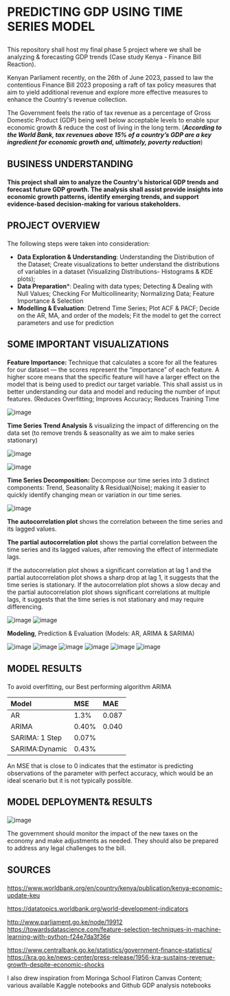 # <p>PREDICTING GDP USING TIME SERIES MODEL<p>

This repository shall host my final phase 5 project where we shall be analyzing & forecasting GDP trends (Case study Kenya - Finance Bill Reaction).

Kenyan Parliament recently, on the 26th of June 2023, passed to law the contentious Finance Bill 2023 proposing a raft of tax policy measures that aim to yield additional revenue and explore more effective measures to enhance the Country's revenue collection.

The Government feels the ratio of tax revenue as a percentage of Gross Domestic Product (GDP) being well below acceptable levels to enable spur economic growth & reduce the cost of living in the long term. (***According to the World Bank, tax revenues above 15% of a country’s GDP are a key ingredient for economic growth and, ultimately, poverty reduction***)

## <p>BUSINESS UNDERSTANDING<p>

**This project shall aim to analyze the Country's historical GDP trends and forecast future GDP growth. The analysis shall assist provide insights into economic growth patterns, identify emerging trends, and support evidence-based decision-making for various stakeholders.**

## <p>PROJECT OVERVIEW<p>

The following steps were taken into consideration:
- **Data Exploration & Understanding**: Understanding the Distribution of the Dataset; Create visualizations to better understand the distributions of variables in a dataset  (Visualizing Distributions- Histograms & KDE plots);
- **Data Preparation***: Dealing with data types; Detecting & Dealing with Null Values; Checking For Multicollinearity; Normalizing Data; Feature Importance & Selection
- **Modelling & Evaluation**: Detrend Time Series; Plot ACF & PACF; Decide on the AR, MA, and order of the models; Fit the model to get the correct parameters and use for prediction

## <p>SOME IMPORTANT VISUALIZATIONS<p>

**Feature Importance:** Technique that calculates a score for all the features for our dataset — the scores represent the “importance” of each feature. A higher score means that the specific feature will have a larger effect on the model that is being used to predict our target variable. This shall assist us in better understanding our data and model and reducing the number of input features. (Reduces Overfitting; Improves Accuracy; Reduces Training Time

![image](https://github.com/MarvinAgumba/TIME-SERIES-MODELLING/assets/122484885/3684d435-c416-45d9-84ac-07877e51b58b)

**Time Series Trend Analysis** & visualizing the impact of differencing on the data set (to remove trends & seasonality as we aim to make series stationary)

![image](https://github.com/MarvinAgumba/TIME-SERIES-MODELLING/assets/122484885/10e55839-6871-4dbf-acb1-cfdf12b34f0d)

![image](https://github.com/MarvinAgumba/TIME-SERIES-MODELLING/assets/122484885/d8e494b4-8b04-4114-af73-c406589034f8)

**Time Series Decomposition:** Decompose our time series into 3 distinct components: Trend, Seasonality & Residual(Noise); making it easier to quickly identify changing mean or variation in our time series.

![image](https://github.com/MarvinAgumba/TIME-SERIES-MODELLING/assets/122484885/9ab1315c-1caf-4c80-958d-a948d72e983e)

**The autocorrelation plot** shows the correlation between the time series and its lagged values. 

**The partial autocorrelation plot** shows the partial correlation between the time series and its lagged values, after removing the effect of intermediate lags.

If the autocorrelation plot shows a significant correlation at lag 1 and the partial autocorrelation plot shows a sharp drop at lag 1, it suggests that the time series is stationary. If the autocorrelation plot shows a slow decay and the partial autocorrelation plot shows significant correlations at multiple lags, it suggests that the time series is not stationary and may require differencing.

![image](https://github.com/MarvinAgumba/TIME-SERIES-MODELLING/assets/122484885/5ca17ac0-2a20-4065-ae8e-2170c1912c04)
![image](https://github.com/MarvinAgumba/TIME-SERIES-MODELLING/assets/122484885/32981098-adb6-49b7-9d09-8d234976c829)

**Modeling**, Prediction & Evaluation (Models: AR, ARIMA & SARIMA)

![image](https://github.com/MarvinAgumba/TIME-SERIES-MODELLING/assets/122484885/261f68c8-954e-4651-acdf-e476e26d14bb)
![image](https://github.com/MarvinAgumba/TIME-SERIES-MODELLING/assets/122484885/64c4f25d-41c3-4c18-ae89-ab9bb7d2b50c)
![image](https://github.com/MarvinAgumba/TIME-SERIES-MODELLING/assets/122484885/25194413-2dab-4159-b2ff-fcea237c1f55)
![image](https://github.com/MarvinAgumba/TIME-SERIES-MODELLING/assets/122484885/0dc31c8d-3d1f-4d8e-99c3-8dd02af9f936)
![image](https://github.com/MarvinAgumba/TIME-SERIES-MODELLING/assets/122484885/46867283-a634-48b8-87ec-d3f82a895790)
![image](https://github.com/MarvinAgumba/TIME-SERIES-MODELLING/assets/122484885/0cf78e78-80b0-496e-9e27-26c4ef5bc766)

## <p>MODEL RESULTS<p>

To avoid overfitting, our Best performing algorithm ARIMA

| Model         | MSE   | MAE  |
|:--------------|:----- |:-----|
| AR            | 1.3%  | 0.087|
| ARIMA         | 0.40% | 0.040|
| SARIMA: 1 Step| 0.07% |      |
| SARIMA:Dynamic| 0.43% |      |

An MSE that is close to 0 indicates that the estimator is predicting observations of the parameter with perfect accuracy, which would be an ideal scenario but it is not typically possible.

## <p>MODEL DEPLOYMENT& RESULTS<P>

![image](https://github.com/MarvinAgumba/TIME-SERIES-MODELLING-PROJECT/assets/122484885/561bfe8e-9bf3-4f15-b0ec-970fbb24ed92)

The government should monitor the impact of the new taxes on the economy and make adjustments as needed. They should also be prepared to address any legal challenges to the bill.

## <p>SOURCES<p>

https://www.worldbank.org/en/country/kenya/publication/kenya-economic-update-keu

https://datatopics.worldbank.org/world-development-indicators

http://www.parliament.go.ke/node/19912 https://towardsdatascience.com/feature-selection-techniques-in-machine-learning-with-python-f24e7da3f36e

https://www.centralbank.go.ke/statistics/government-finance-statistics/ https://kra.go.ke/news-center/press-release/1956-kra-sustains-revenue-growth-despite-economic-shocks

I also drew inspiration from Moringa School Flatiron Canvas Content; various available Kaggle notebooks and Github GDP analysis notebooks
